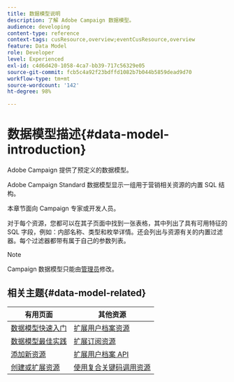```yaml
---
title: 数据模型说明
description: 了解 Adobe Campaign 数据模型。
audience: developing
content-type: reference
context-tags: cusResource,overview;eventCusResource,overview
feature: Data Model
role: Developer
level: Experienced
exl-id: c4d6d420-1058-4ca7-bb39-717c56329e05
source-git-commit: fcb5c4a92f23bdffd1082b7b044b5859dead9d70
workflow-type: tm+mt
source-wordcount: '142'
ht-degree: 98%

---
```


# 数据模型描述{#data-model-introduction}

Adobe Campaign 提供了预定义的数据模型。

Adobe Campaign Standard 数据模型显示一组用于营销相关资源的内置 SQL 结构。

本章节面向 Campaign 专家或开发人员。

对于每个资源，您都可以在其子页面中找到一张表格，其中列出了具有可用特征的 SQL 字段，例如：内部名称、类型和枚举详情。还会列出与资源有关的内置过滤器。每个过滤器都带有属于自己的参数列表。

>[!NOTE]
>Campaign 数据模型只能由[管理员](../../administration/using/users-management.md#functional-administrators)修改。

## 相关主题{#data-model-related}

| 有用页面 | 其他资源 |
|---|---|
| [数据模型快速入门](data-model-concepts.md) | [扩展用户档案资源](extending-the-profile-resource-with-a-new-field.md) |
| [数据模型最佳实践](data-model-best-practices.md) | [扩展订阅资源](extending-the-subscriptions-to-an-application-resource.md) |
| [添加新资源](key-steps-to-add-a-resource.md) | [扩展用户档案 API](about-extending-the-api.md) |
| [创建或扩展资源](creating-or-extending-the-resource.md) | [使用复合关键码调用资源](uc-calling-resource-id-key.md) |
